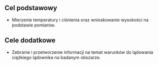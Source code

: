 ## Cel podstawowy
  - Mierzenie temperatury i ciśnienia oraz wnioskowanie wysokości na podstawie pomiarów.

## Cele dodatkowe
  - Zebranie i przetworzenie informacji na temat warunków do lądowania ciężkiego lądownika na badanym obszarze.
